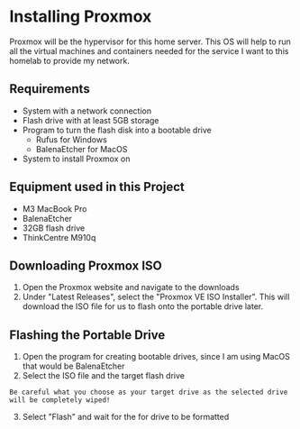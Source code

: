 # Installing Proxmox

Proxmox will be the hypervisor for this home server. This OS will help to run all the virtual machines and containers needed for the service I want to this homelab to provide my network. 

## Requirements

- System with a network connection
- Flash drive with at least 5GB storage
- Program to turn the flash disk into a bootable drive
    - Rufus for Windows
    - BalenaEtcher for MacOS
- System to install Proxmox on

## Equipment used in this Project

- M3 MacBook Pro
- BalenaEtcher 
- 32GB flash drive
- ThinkCentre M910q

## Downloading Proxmox ISO

1. Open the Proxmox website and navigate to the downloads
2. Under "Latest Releases", select the "Proxmox VE ISO Installer". This will download the ISO file for us to flash onto the portable drive later.



## Flashing the Portable Drive

1. Open the program for creating bootable drives, since I am using MacOS that would be BalenaEtcher
2. Select the ISO file and the target flash drive
```
Be careful what you choose as your target drive as the selected drive will be completely wiped!
```
3. Select "Flash" and wait for the for drive to be formatted
